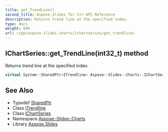 ```yaml
---
title: get_TrendLine()
second_title: Aspose.Slides for C++ API Reference
description: Returns trend line at the specified index.
type: docs
weight: 846
url: /cpp/aspose.slides.charts/ichartseries/get_trendline/
---
```

## IChartSeries::get_TrendLine(int32_t) method


Returns trend line at the specified index.

```cpp
virtual System::SharedPtr<ITrendline> Aspose::Slides::Charts::IChartSeries::get_TrendLine(int32_t index)=0
```

## See Also

* Typedef [SharedPtr](../../system/sharedptr/)
* Class [ITrendline](../itrendline/)
* Class [IChartSeries](./)
* Namespace [Aspose::Slides::Charts](../)
* Library [Aspose.Slides](../../)
